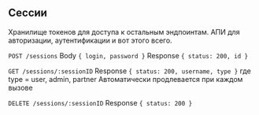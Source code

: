 ## Сессии
Хранилище токенов для доступа к остальным эндпоинтам. АПИ для авторизации, аутентификации и вот этого всего.

`POST /sessions`
Body
```{ login, password }```
Response
```{ status: 200, id }```


`GET /sessions/:sessionID`
Response
```{ status: 200, username, type }```
где type = user, admin, partner
Автоматически продлевается при каждом вызове

`DELETE /sessions/:sessionID`
Response
```{ status: 200 }```